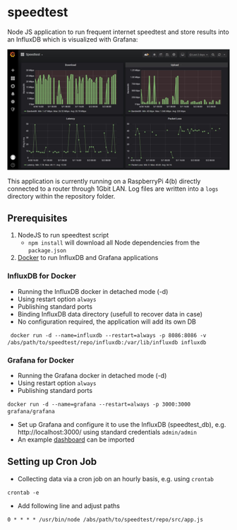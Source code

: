# speedtest
Node JS application to run frequent internet speedtest and store results into an InfluxDB which is visualized with Grafana:

![Grafana](https://github.com/klausiloveyou/speedtest/blob/master/src/common/images/sample.jpg "Grafana Demo Snapshot")

This application is currently running on a RaspberryPi 4(b) directly connected to a router through 1Gbit LAN. Log files are written into a `logs` directory within the repository folder.

## Prerequisites
1. NodeJS to run speedtest script
   * `npm install` will download all Node dependencies from the `package.json`
2. [Docker](https://docs.docker.com/get-docker/) to run InfluxDB and Grafana applications

### InfluxDB for Docker
* Running the InfluxDB docker in detached mode (-d)
* Using restart option `always`
* Publishing standard ports
* Binding InfluxDB data directory (usefull to recover data in case)
* No configuration required, the application will add its own DB
```
 docker run -d --name=influxdb --restart=always -p 8086:8086 -v /abs/path/to/speedtest/repo/influxdb:/var/lib/influxdb influxdb
```

### Grafana for Docker
* Running the Grafana docker in detached mode (-d)
* Using restart option `always`
* Publishing standard ports
```
docker run -d --name=grafana --restart=always -p 3000:3000 grafana/grafana
```
* Set up Grafana and configure it to use the InfluxDB (speedtest_db), e.g. http://localhost:3000/ using standard credentials `admin/admin`
* An example [dashboard](https://github.com/klausiloveyou/speedtest/blob/master/grafana/sample-dashboard.json) can be imported

## Setting up Cron Job
* Collecting data via a cron job on an hourly basis, e.g. using `crontab`
```
crontab -e
```
* Add following line and adjust paths
```
0 * * * * /usr/bin/node /abs/path/to/speedtest/repo/src/app.js
```